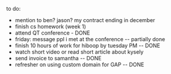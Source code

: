 to do:
- mention to ben? jason? my contract ending in december
- finish cs homework (week 1)
- attend QT conference - DONE
- friday: message ppl i met at the conference -- partially done
- finish 10 hours of work for hiboop by tuesday PM -- DONE
- watch short video or read short article about kysely
- send invoice to samantha -- DONE
- refresher on using custom domain for GAP -- DONE